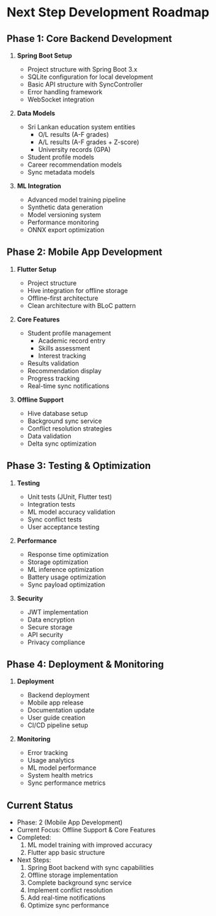 # Next Step Development Roadmap

## Phase 1: Core Backend Development 
1. **Spring Boot Setup** 
   - Project structure with Spring Boot 3.x
   - SQLite configuration for local development
   - Basic API structure with SyncController
   - Error handling framework
   - WebSocket integration

2. **Data Models** 
   - Sri Lankan education system entities
     - O/L results (A-F grades)
     - A/L results (A-F grades + Z-score)
     - University records (GPA)
   - Student profile models
   - Career recommendation models
   - Sync metadata models

3. **ML Integration** 
   - Advanced model training pipeline
   - Synthetic data generation
   - Model versioning system
   - Performance monitoring
   - ONNX export optimization

## Phase 2: Mobile App Development 
1. **Flutter Setup** 
   - Project structure
   - Hive integration for offline storage
   - Offline-first architecture
   - Clean architecture with BLoC pattern

2. **Core Features** 
   - Student profile management 
     - Academic record entry
     - Skills assessment
     - Interest tracking
   - Results validation 
   - Recommendation display
   - Progress tracking
   - Real-time sync notifications

3. **Offline Support** 
   - Hive database setup 
   - Background sync service
   - Conflict resolution strategies
   - Data validation
   - Delta sync optimization

## Phase 3: Testing & Optimization
1. **Testing**
   - Unit tests (JUnit, Flutter test)
   - Integration tests
   - ML model accuracy validation
   - Sync conflict tests
   - User acceptance testing

2. **Performance**
   - Response time optimization
   - Storage optimization
   - ML inference optimization
   - Battery usage optimization
   - Sync payload optimization

3. **Security**
   - JWT implementation
   - Data encryption
   - Secure storage
   - API security
   - Privacy compliance

## Phase 4: Deployment & Monitoring
1. **Deployment**
   - Backend deployment
   - Mobile app release
   - Documentation update
   - User guide creation
   - CI/CD pipeline setup

2. **Monitoring**
   - Error tracking
   - Usage analytics
   - ML model performance
   - System health metrics
   - Sync performance metrics

## Current Status
- Phase: 2 (Mobile App Development)
- Current Focus: Offline Support & Core Features
- Completed:
  1. ML model training with improved accuracy
  2. Flutter app basic structure
- Next Steps: 
  1. Spring Boot backend with sync capabilities
  2. Offline storage implementation
  3. Complete background sync service
  4. Implement conflict resolution
  5. Add real-time notifications
  6. Optimize sync performance
